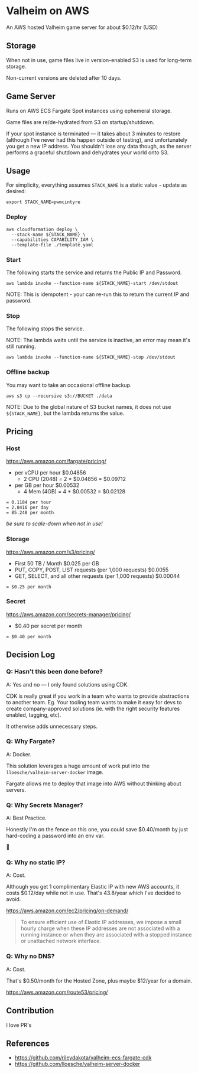 # Valheim on AWS

An AWS hosted Valheim game server for about $0.12/hr (USD)

## Storage

When not in use, game files live in version-enabled S3 is used for long-term storage.

Non-current versions are deleted after 10 days.

## Game Server

Runs on AWS ECS Fargate Spot instances using ephemeral storage.

Game files are re/de-hydrated from S3 on startup/shutdown.

If your spot instance is terminated — it takes about 3 minutes to restore (although I've never had this happen outside of testing), and unfortunately you get a new IP address. You shouldn't lose any data though, as the server performs a graceful shutdown and dehydrates your world onto S3.

## Usage

For simplicity, everything assumes `STACK_NAME` is a static value - update as desired:

```shell
export STACK_NAME=pwmcintyre
```

### Deploy

```shell
aws cloudformation deploy \
  --stack-name ${STACK_NAME} \
  --capabilities CAPABILITY_IAM \
  --template-file ./template.yaml
```

### Start

The following starts the service and returns the Public IP and Password.

```shell
aws lambda invoke --function-name ${STACK_NAME}-start /dev/stdout
```

NOTE: This is idempotent - your can re-run this to return the current IP and password.

### Stop

The following stops the service.

NOTE: The lambda waits until the service is inactive, an error may mean it's still running.

```shell
aws lambda invoke --function-name ${STACK_NAME}-stop /dev/stdout
```

### Offline backup

You may want to take an occasional offline backup.

```shell
aws s3 cp --recursive s3://BUCKET ./data
```

NOTE: Due to the global nature of S3 bucket names, it does not use `${STACK_NAME}`, but the lambda returns the value.

## Pricing

### Host

https://aws.amazon.com/fargate/pricing/

- per vCPU per hour	$0.04856
  - 2 CPU (2048) = 2 * $0.04856 = $0.09712
- per GB per hour	$0.00532
  - 4 Mem (4GB)  = 4 * $0.00532 = $0.02128

```
= 0.1184 per hour
= 2.8416 per day
= 85.248 per month
```

*be sure to scale-down when not in use!*

### Storage

https://aws.amazon.com/s3/pricing/

- First 50 TB / Month	$0.025 per GB
- PUT, COPY, POST, LIST requests (per 1,000 requests)	$0.0055
- GET, SELECT, and all other requests (per 1,000 requests)	$0.00044

```
= $0.25 per month
```

### Secret

https://aws.amazon.com/secrets-manager/pricing/

- $0.40 per secret per month

```
= $0.40 per month
```

## Decision Log

### Q: Hasn't this been done before?

A: Yes and no — I only found solutions using CDK.

CDK is really great if you work in a team who wants to provide abstractions to another team. Eg. Your tooling team wants to make it easy for devs to create company-approved solutions (ie. with the right security features enabled, tagging, etc).

It otherwise adds unnecessary steps.

### Q: Why Fargate?

A: Docker.

This solution leverages a huge amount of work put into the `lloesche/valheim-server-docker` image.

Fargate allows me to deploy that image into AWS without thinking about servers.

### Q: Why Secrets Manager?

A: Best Practice.

Honestly I'm on the fence on this one, you could save $0.40/month by just hard-coding a password into an env var.

🤷

### Q: Why no static IP?

A: Cost.

Although you get 1 complimentary Elastic IP with new AWS accounts, it costs $0.12/day while not in use. That's 43.8/year which I've decided to avoid.

https://aws.amazon.com/ec2/pricing/on-demand/

> To ensure efficient use of Elastic IP addresses, we impose a small hourly charge when these IP addresses are not associated with a running instance or when they are associated with a stopped instance or unattached network interface.

### Q: Why no DNS?

A: Cost.

That's $0.50/month for the Hosted Zone, plus maybe $12/year for a domain.

https://aws.amazon.com/route53/pricing/

## Contribution

I love PR's

## References

- https://github.com/rileydakota/valheim-ecs-fargate-cdk
- https://github.com/lloesche/valheim-server-docker
